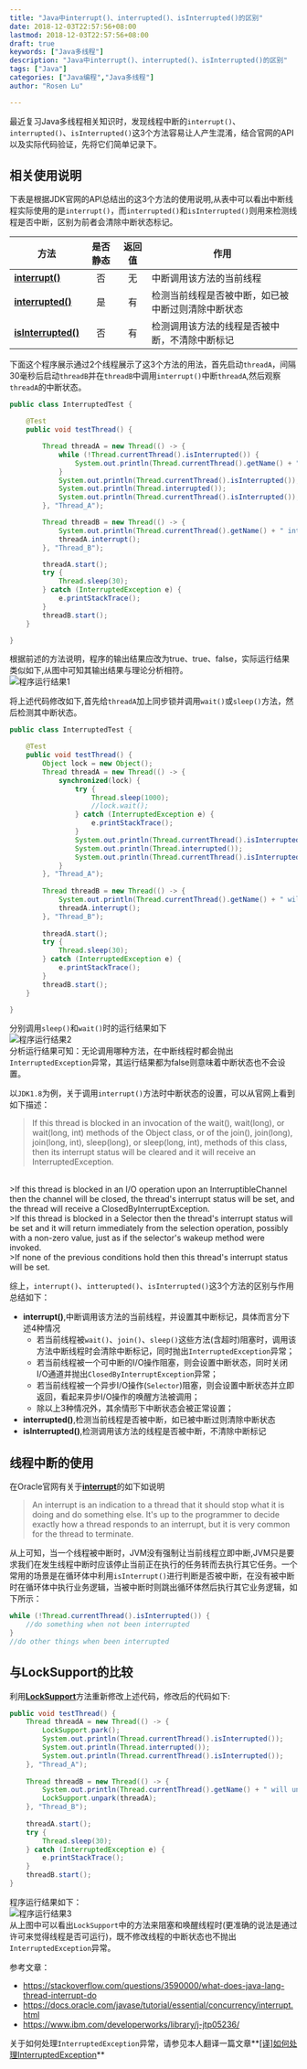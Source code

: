 ```yaml
---
title: "Java中interrupt()、interrupted()、isInterrupted()的区别"
date: 2018-12-03T22:57:56+08:00
lastmod: 2018-12-03T22:57:56+08:00
draft: true
keywords: ["Java多线程"]
description: "Java中interrupt()、interrupted()、isInterrupted()的区别"
tags: ["Java"]
categories: ["Java编程","Java多线程"]
author: "Rosen Lu"

---
```

最近复习Java多线程相关知识时，发现线程中断的`interrupt()`、`interrupted()`、`isInterrupted()`这3个方法容易让人产生混淆，结合官网的API以及实际代码验证，先将它们简单记录下。
<!--more-->

## 相关使用说明

下表是根据JDK官网的API总结出的这3个方法的使用说明,从表中可以看出中断线程实际使用的是`interrupt()`，而`interrupted()`和`isInterrupted()`则用来检测线程是否中断，区别为前者会清除中断状态标记。

| &nbsp;&nbsp;方法&nbsp;&nbsp; | 是否静态 |返回值|作用|
| --- | :----: | :----: |---|
| **[interrupt()](https://docs.oracle.com/javase/8/docs/api/java/lang/Thread.html#interrupt--)** | 否 | 无 |中断调用该方法的当前线程|
| **[interrupted()](https://docs.oracle.com/javase/8/docs/api/java/lang/Thread.html#interrupted--)** | 是 | 有 |检测当前线程是否被中断，如已被中断过则清除中断状态|
| **[isInterrupted()](https://docs.oracle.com/javase/8/docs/api/java/lang/Thread.html#isInterrupted--)** | 否 | 有 |检测调用该方法的线程是否被中断，不清除中断标记|

下面这个程序展示通过2个线程展示了这3个方法的用法，首先启动`threadA`，间隔30毫秒后启动`threadB`并在`threadB`中调用`interrupt()`中断`threadA`,然后观察`threadA`的中断状态。
```java
public class InterruptedTest {

	@Test
	public void testThread() {

		Thread threadA = new Thread(() -> {
			while (!Thread.currentThread().isInterrupted()) {
				System.out.println(Thread.currentThread().getName() + "\t" + LocalTime.now());
			}
			System.out.println(Thread.currentThread().isInterrupted());
			System.out.println(Thread.interrupted());
			System.out.println(Thread.currentThread().isInterrupted());
		}, "Thread_A");

		Thread threadB = new Thread(() -> {
			System.out.println(Thread.currentThread().getName() + " interrupt ThreadA");
			threadA.interrupt();
		}, "Thread_B");

		threadA.start();
		try {
			Thread.sleep(30);
		} catch (InterruptedException e) {
			e.printStackTrace();
		}
		threadB.start();
	}

}
```
根据前述的方法说明，程序的输出结果应改为true、true、false，实际运行结果类似如下,从图中可知其输出结果与理论分析相符。  
![程序运行结果1](/blog_img/difference-between-interrupt-interrupted-isinterrupted/thread_interrupted_running_result_1.png "程序运行结果")  

将上述代码修改如下,首先给`threadA`加上同步锁并调用`wait()`或`sleep()`方法，然后检测其中断状态。  
```java
public class InterruptedTest {

	@Test
	public void testThread() {
		Object lock = new Object();
		Thread threadA = new Thread(() -> {
			synchronized(lock) {
				try {
					Thread.sleep(1000);
					//lock.wait();
				} catch (InterruptedException e) {
					e.printStackTrace();
				}
				System.out.println(Thread.currentThread().isInterrupted());
				System.out.println(Thread.interrupted());
				System.out.println(Thread.currentThread().isInterrupted());
			}
		}, "Thread_A");
		
		Thread threadB = new Thread(() -> {
			System.out.println(Thread.currentThread().getName() + " will interrupt ThreadA");
			threadA.interrupt();
		}, "Thread_B");
		
		threadA.start();
		try {
			Thread.sleep(30);
		} catch (InterruptedException e) {
			e.printStackTrace();
		}
		threadB.start();
	}

}
```
分别调用`sleep()`和`wait()`时的运行结果如下  
![程序运行结果2](/blog_img/difference-between-interrupt-interrupted-isinterrupted/thread_interrupted_running_result_2.png "程序运行结果")  
分析运行结果可知：无论调用哪种方法，在中断线程时都会抛出`InterruptedException`异常，其运行结果都为false则意味着中断状态也不会设置。

以`JDK1.8`为例，关于调用`interrupt()`方法时中断状态的设置，可以从官网上看到如下描述：

>If this thread is blocked in an invocation of the wait(), wait(long), or wait(long, int) methods of the Object class, or of the join(), join(long), join(long, int), sleep(long), or sleep(long, int), methods of this class, then its interrupt status will be cleared and it will receive an InterruptedException.    
<br/>
>If this thread is blocked in an I/O operation upon an InterruptibleChannel then the channel will be closed, the thread's interrupt status will be set, and the thread will receive a ClosedByInterruptException.   
<br/>
>If this thread is blocked in a Selector then the thread's interrupt status will be set and it will return immediately from the selection operation, possibly with a non-zero value, just as if the selector's wakeup method were invoked.  
<br/>
>If none of the previous conditions hold then this thread's interrupt status will be set.  

综上，`interrupt()`、`intterupted()`、`isInterrupted()`这3个方法的区别与作用总结如下：

* **interrupt()**,中断调用该方法的当前线程，并设置其中断标记，具体而言分下述4种情况
	- 若当前线程被`wait()`、`join()`、`sleep()`这些方法(含超时)阻塞时，调用该方法中断线程时会清除中断标记，同时抛出`InterruptedException`异常；
	- 若当前线程被一个可中断的I/O操作阻塞，则会设置中断状态，同时关闭I/O通道并抛出`ClosedByInterruptException`异常；
	- 若当前线程被一个异步I/O操作(`Selector`)阻塞，则会设置中断状态并立即返回，看起来异步I/O操作的唤醒方法被调用；
	- 除以上3种情况外，其余情形下中断状态会被正常设置；
* **interrupted()**,检测当前线程是否被中断，如已被中断过则清除中断状态
* **isInterrupted()**,检测调用该方法的线程是否被中断，不清除中断标记

## 线程中断的使用
在Oracle官网有关于[**interrupt**](https://docs.oracle.com/javase/tutorial/essential/concurrency/interrupt.html)的如下如说明

>An interrupt is an indication to a thread that it should stop what it is doing and do something else. It's up to the programmer to decide exactly how a thread responds to an interrupt, but it is very common for the thread to terminate.

从上可知，当一个线程被中断时，JVM没有强制让当前线程立即中断,JVM只是要求我们在发生线程中断时应该停止当前正在执行的任务转而去执行其它任务。一个常用的场景是在循环体中利用`isInterrupt()`进行判断是否被中断，在没有被中断时在循环体中执行业务逻辑，当被中断时则跳出循环体然后执行其它业务逻辑，如下所示：
```java
while (!Thread.currentThread().isInterrupted()) {
	//do something when not been interrupted
}
//do other things when been interrupted
```

## 与LockSupport的比较
利用[**LockSupport**](https://docs.oracle.com/javase/7/docs/api/java/util/concurrent/locks/LockSupport.html)方法重新修改上述代码，修改后的代码如下:

```java
public void testThread() {
	Thread threadA = new Thread(() -> {
		LockSupport.park();
		System.out.println(Thread.currentThread().isInterrupted());
		System.out.println(Thread.interrupted());
		System.out.println(Thread.currentThread().isInterrupted());
	}, "Thread_A");
	
	Thread threadB = new Thread(() -> {
		System.out.println(Thread.currentThread().getName() + " will unpark ThreadA");
		LockSupport.unpark(threadA);
	}, "Thread_B");
	
	threadA.start();
	try {
		Thread.sleep(30);
	} catch (InterruptedException e) {
		e.printStackTrace();
	}
	threadB.start();
}
```
程序运行结果如下：  
![程序运行结果3](/blog_img/difference-between-interrupt-interrupted-isinterrupted/thread_interrupted_running_result_3.png "程序运行结果")   
从上图中可以看出`LockSupport`中的方法来阻塞和唤醒线程时(更准确的说法是通过许可来觉得线程是否可运行)，既不修改线程的中断状态也不抛出`InterruptedException`异常。

参考文章：

* https://stackoverflow.com/questions/3590000/what-does-java-lang-thread-interrupt-do
* https://docs.oracle.com/javase/tutorial/essential/concurrency/interrupt.html
* https://www.ibm.com/developerworks/library/j-jtp05236/

关于如何处理`InterruptedException`异常，请参见本人翻译一篇文章**[[译]如何处理InterruptedException](/post/translate/dealing-with-interrupted-exception/)**